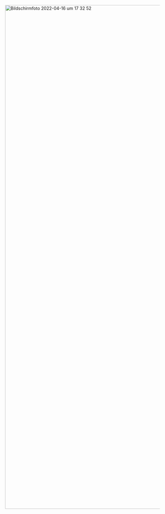 <img width="1642" alt="Bildschirmfoto 2022-04-16 um 17 32 52" src="https://user-images.githubusercontent.com/54147030/163683128-f1921ce9-7f38-40ca-972e-61a69d36437c.png">
